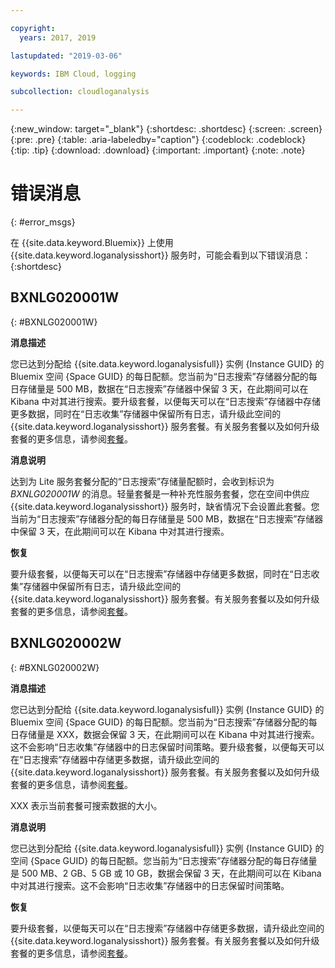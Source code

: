 ```yaml
---

copyright:
  years: 2017, 2019

lastupdated: "2019-03-06"

keywords: IBM Cloud, logging

subcollection: cloudloganalysis

---
```


{:new_window: target="_blank"}
{:shortdesc: .shortdesc}
{:screen: .screen}
{:pre: .pre}
{:table: .aria-labeledby="caption"}
{:codeblock: .codeblock}
{:tip: .tip}
{:download: .download}
{:important: .important}
{:note: .note}


# 错误消息
{: #error_msgs}

在 {{site.data.keyword.Bluemix}} 上使用 {{site.data.keyword.loganalysisshort}} 服务时，可能会看到以下错误消息：
{:shortdesc}

## BXNLG020001W
{: #BXNLG020001W}

**消息描述**

您已达到分配给 {{site.data.keyword.loganalysisfull}} 实例 {Instance GUID} 的 Bluemix 空间 {Space GUID} 的每日配额。您当前为“日志搜索”存储器分配的每日存储量是 500 MB，数据在“日志搜索”存储器中保留 3 天，在此期间可以在 Kibana 中对其进行搜索。要升级套餐，以便每天可以在“日志搜索”存储器中存储更多数据，同时在“日志收集”存储器中保留所有日志，请升级此空间的 {{site.data.keyword.loganalysisshort}} 服务套餐。有关服务套餐以及如何升级套餐的更多信息，请参阅[套餐](/docs/services/CloudLogAnalysis?topic=cloudloganalysis-log_analysis_ov#plans)。


**消息说明** 

达到为 Lite 服务套餐分配的“日志搜索”存储量配额时，会收到标识为 *BXNLG020001W* 的消息。轻量套餐是一种补充性服务套餐，您在空间中供应 {{site.data.keyword.loganalysisshort}} 服务时，缺省情况下会设置此套餐。您当前为“日志搜索”存储器分配的每日存储量是 500 MB，数据在“日志搜索”存储器中保留 3 天，在此期间可以在 Kibana 中对其进行搜索。

**恢复**

要升级套餐，以便每天可以在“日志搜索”存储器中存储更多数据，同时在“日志收集”存储器中保留所有日志，请升级此空间的 {{site.data.keyword.loganalysisshort}} 服务套餐。有关服务套餐以及如何升级套餐的更多信息，请参阅[套餐](/docs/services/CloudLogAnalysis?topic=cloudloganalysis-log_analysis_ov#plans)。


## BXNLG020002W 
{: #BXNLG020002W}


**消息描述**

您已达到分配给 {{site.data.keyword.loganalysisfull}} 实例 {Instance GUID} 的 Bluemix 空间 {Space GUID} 的每日配额。您当前为“日志搜索”存储器分配的每日存储量是 XXX，数据会保留 3 天，在此期间可以在 Kibana 中对其进行搜索。这不会影响“日志收集”存储器中的日志保留时间策略。要升级套餐，以便每天可以在“日志搜索”存储器中存储更多数据，请升级此空间的 {{site.data.keyword.loganalysisshort}} 服务套餐。有关服务套餐以及如何升级套餐的更多信息，请参阅[套餐](/docs/services/CloudLogAnalysis?topic=cloudloganalysis-log_analysis_ov#plans)。

XXX 表示当前套餐可搜索数据的大小。

**消息说明** 

您已达到分配给 {{site.data.keyword.loganalysisfull}} 实例 {Instance GUID} 的空间 {Space GUID} 的每日配额。您当前为“日志搜索”存储器分配的每日存储量是 500 MB、2 GB、5 GB 或 10 GB，数据会保留 3 天，在此期间可以在 Kibana 中对其进行搜索。这不会影响“日志收集”存储器中的日志保留时间策略。

**恢复**

要升级套餐，以便每天可以在“日志搜索”存储器中存储更多数据，请升级此空间的 {{site.data.keyword.loganalysisshort}} 服务套餐。有关服务套餐以及如何升级套餐的更多信息，请参阅[套餐](/docs/services/CloudLogAnalysis?topic=cloudloganalysis-log_analysis_ov#plans)。




